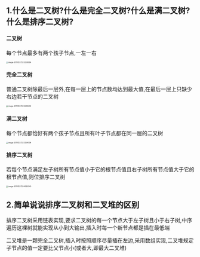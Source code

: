 ## 1.什么是二叉树?什么是完全二叉树?什么是满二叉树?什么是排序二叉树?

#### 二叉树

每个节点最多有两个孩子节点,一左一右

<img src="C:\Users\labvi\AppData\Roaming\Typora\typora-user-images\image-20191227223228964.png" alt="image-20191227223228964" style="zoom:33%;" />

#### 完全二叉树

普通二叉树除最后一层外,在每一层上的节点数均达到最大值,在最后一层上只缺少右边若干节点的二叉树

<img src="C:\Users\labvi\AppData\Roaming\Typora\typora-user-images\image-20191227223249292.png" alt="image-20191227223249292" style="zoom:33%;" />

#### 满二叉树

每个节点都恰好有两个孩子节点且所有叶子节点都在同一层的二叉树

<img src="C:\Users\labvi\AppData\Roaming\Typora\typora-user-images\image-20191227223334594.png" alt="image-20191227223334594" style="zoom:33%;" />

#### 排序二叉树

若每个节点满足左子树所有节点值小于它的根节点值且右子树所有节点值大于它的根节点值,则位排序二叉树

<img src="C:\Users\labvi\AppData\Roaming\Typora\typora-user-images\image-20191227224035045.png" alt="image-20191227224035045" style="zoom:33%;" />

## 2.简单说说排序二叉树和二叉堆的区别

排序二叉树采用链表实现,要求二叉树的每一个节点大于左子树且小于右子树,中序遍历这棵树就能实现从小到大输出,插入时每一个新节点都是插在最低端

二叉堆是一颗完全二叉树,插入时按照顺序尽量插在左边,采用数组实现,二叉堆规定子节点的值一定要比父节点小(或者大,即最大二叉堆)